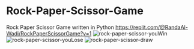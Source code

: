 # Rock-Paper-Scissor-Game
Rock Paper Scissor Game written in Python
https://replit.com/@RandaAl-Wadi/RockPaperScissorGame?v=1
![rock-paper-scissor-youWin](https://github.com/randa-alwadi/Rock-Paper-Scissor-Game/assets/81217050/6fee48d2-50c5-40a6-bc75-3ca0a8bd9c88)
![rock-paper-scissor-youLose](https://github.com/randa-alwadi/Rock-Paper-Scissor-Game/assets/81217050/42df54ab-1bc6-4822-8de4-4b0f84587a72)
![rock-paper-scissor-draw](https://github.com/randa-alwadi/Rock-Paper-Scissor-Game/assets/81217050/4adb0e5b-eac4-4877-9c5a-fdfea6648196)
